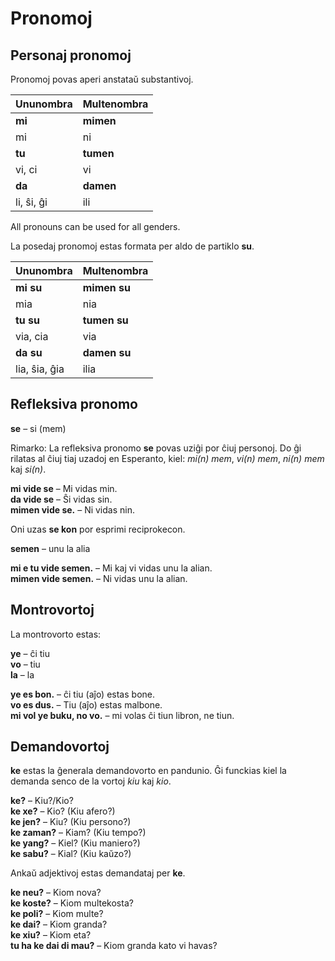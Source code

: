 # Pronomoj

## Personaj pronomoj

Pronomoj povas aperi anstataŭ substantivoj.

| Ununombra   | Multenombra  |
|:------------|:-------------|
| **mi**      | **mimen**    |
| mi          | ni           |
| **tu**      | **tumen**    |
| vi, ci      | vi           |
| **da**      | **damen**    |
| li, ŝi, ĝi  | ili          |
All pronouns can be used for all genders.

La posedaj pronomoj estas formata per aldo de partiklo
**su**.

| Ununombra   | Multenombra  |
|:------------|:-------------|
| **mi su**   | **mimen su** |
| mia         | nia          |
| **tu su**   | **tumen su** |
| via, cia    | via          |
| **da su**   | **damen su** |
|lia, ŝia, ĝia| ilia         |

## Refleksiva pronomo

**se**
– si (mem)

Rimarko: La refleksiva pronomo **se** povas uziĝi por ĉiuj personoj.
Do ĝi rilatas al ĉiuj tiaj uzadoj en Esperanto, kiel: _mi(n) mem_, _vi(n) mem_, _ni(n) mem_ kaj _si(n)_.

**mi vide se**
– Mi vidas min.  
**da vide se**
– Ŝi vidas sin.  
**mimen vide se.**
– Ni vidas nin.

Oni uzas **se kon** por esprimi reciprokecon.

**semen**
– unu la alia

**mi e tu vide semen.**
– Mi kaj vi vidas unu la alian.  
**mimen vide semen.**
– Ni vidas unu la alian.

## Montrovortoj

La montrovorto estas:

**ye**
– ĉi tiu  
**vo**
– tiu  
**la**
– la

**ye es bon.**
– ĉi tiu (aĵo) estas bone.  
**vo es dus.**
– Tiu (aĵo) estas malbone.  
**mi vol ye buku, no vo.**
– mi volas ĉi tiun libron, ne tiun.


## Demandovortoj

**ke** estas la ĝenerala demandovorto en pandunio.
Ĝi funckias kiel la demanda senco de la vortoj _kiu_ kaj _kio_.

**ke?**
– Kiu?/Kio?  
**ke xe?**
– Kio? (Kiu afero?)  
**ke jen?**
– Kiu? (Kiu persono?)  
**ke zaman?**
– Kiam? (Kiu tempo?)  
**ke yang?** 
– Kiel? (Kiu maniero?)  
**ke sabu?**
– Kial? (Kiu kaŭzo?)

Ankaŭ adjektivoj estas demandataj per **ke**.

**ke neu?**
– Kiom nova?  
**ke koste?**
– Kiom multekosta?  
**ke poli?**
– Kiom multe?  
**ke dai?**
– Kiom granda?  
**ke xiu?**
– Kiom eta?  
**tu ha ke dai di mau?**
– Kiom granda kato vi havas?

